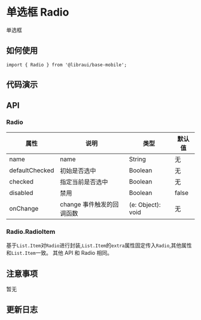 # 单选框 Radio

单选框

## 如何使用

```
import { Radio } from '@libraui/base-mobile';

```

## 代码演示


## API

### Radio

|属性 | 说明 | 类型 | 默认值
|----|-----|------|------
| name    |   name  | String |   无  |
| defaultChecked |   初始是否选中   | Boolean  | 无  |
| checked    |   指定当前是否选中  | Boolean  | 无  |
| disabled      |  禁用  | Boolean |  false  |
| onChange    | change 事件触发的回调函数 | (e: Object): void |   无  |


### Radio.RadioItem

基于`List.Item`对`Radio`进行封装,`List.Item`的`extra`属性固定传入`Radio`,其他属性和`List.Item`一致。
其他 API 和 Radio 相同。


## 注意事项

暂无

## 更新日志
